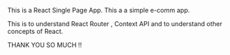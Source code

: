This is a React Single Page App.
This a a simple e-comm app.

This is to understand React Router , Context API and to understand other concepts of React.

THANK YOU SO MUCH !!